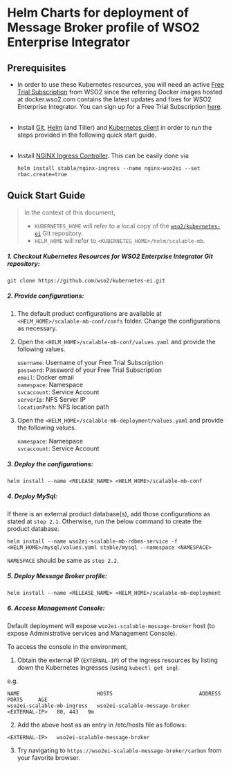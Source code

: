 # Helm Charts for deployment of Message Broker profile of WSO2 Enterprise Integrator

## Prerequisites

* In order to use these Kubernetes resources, you will need an active [Free Trial Subscription](https://wso2.com/free-trial-subscription)
from WSO2 since the referring Docker images hosted at docker.wso2.com contains the latest updates and fixes for WSO2 Enterprise Integrator.
You can sign up for a Free Trial Subscription [here](https://wso2.com/free-trial-subscription).<br><br>

* Install [Git](https://git-scm.com/book/en/v2/Getting-Started-Installing-Git), [Helm](https://github.com/kubernetes/helm/blob/master/docs/install.md)
(and Tiller) and [Kubernetes client](https://kubernetes.io/docs/tasks/tools/install-kubectl/) in order to run the 
steps provided in the following quick start guide.<br><br>

* Install [NGINX Ingress Controller](https://kubernetes.github.io/ingress-nginx/deploy/). This can
 be easily done via 
  ```
  helm install stable/nginx-ingress --name nginx-wso2ei --set rbac.create=true
  ```
## Quick Start Guide
>In the context of this document, <br>
>* `KUBERNETES_HOME` will refer to a local copy of the [`wso2/kubernetes-ei`](https://github.com/wso2/kubernetes-ei/)
Git repository. <br>
>* `HELM_HOME` will refer to `<KUBERNETES_HOME>/helm/scalable-mb`. <br>

##### 1. Checkout Kubernetes Resources for WSO2 Enterprise Integrator Git repository:

```
git clone https://github.com/wso2/kubernetes-ei.git
```

##### 2. Provide configurations:

1. The default product configurations are available at `<HELM_HOME>/scalable-mb-conf/confs` folder. Change the 
configurations as necessary.

2. Open the `<HELM_HOME>/scalable-mb-conf/values.yaml` and provide the following values.

    `username`: Username of your Free Trial Subscription<br>
    `password`: Password of your Free Trial Subscription<br>
    `email`: Docker email<br>
    `namespace`: Namespace<br>
    `svcaccount`: Service Account<br>
    `serverIp`: NFS Server IP<br>
    `locationPath`: NFS location path
    
3. Open the `<HELM_HOME>/scalable-mb-deployment/values.yaml` and provide the following values.

    `namespace`: Namespace<br>
    `svcaccount`: Service Account
    
##### 3. Deploy the configurations:

```
helm install --name <RELEASE_NAME> <HELM_HOME>/scalable-mb-conf
```

##### 4. Deploy MySql:
If there is an external product database(s), add those configurations as stated at `step 2.1`. Otherwise, run the below
 command to create the product database. 
```
helm install --name wso2ei-scalable-mb-rdbms-service -f <HELM_HOME>/mysql/values.yaml stable/mysql --namespace <NAMESPACE>
```
`NAMESPACE` should be same as `step 2.2`.

##### 5. Deploy Message Broker profile:

```
helm install --name <RELEASE_NAME> <HELM_HOME>/scalable-mb-deployment
```

##### 6. Access Management Console:

Default deployment will expose `wso2ei-scalable-message-broker` host (to expose Administrative services and Management Console).

To access the console in the environment,

1. Obtain the external IP (`EXTERNAL-IP`) of the Ingress resources by listing down the Kubernetes Ingresses (using `kubectl get ing`).

e.g.

```
NAME                         HOSTS                            ADDRESS          PORTS     AGE
wso2ei-scalable-mb-ingress   wso2ei-scalable-message-broker   <EXTERNAL-IP>   80, 443   9m
```

2. Add the above host as an entry in /etc/hosts file as follows:

```
<EXTERNAL-IP>	wso2ei-scalable-message-broker
```

3. Try navigating to `https://wso2ei-scalable-message-broker/carbon` from your favorite browser.

